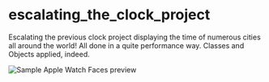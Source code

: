 # escalating_the_clock_project

Escalating the previous clock project displaying the time of numerous cities all around the world! All done in a quite performance way. Classes and Objects applied, indeed.


![Sample Apple Watch Faces preview](https://arianzargaran.github.io/escalating_the_clock_project/preview.png)